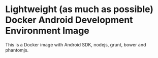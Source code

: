 # Lightweight (as much as possible) Docker Android Development Environment Image

This is a Docker image with Android SDK, nodejs, grunt, bower and phantomjs.
